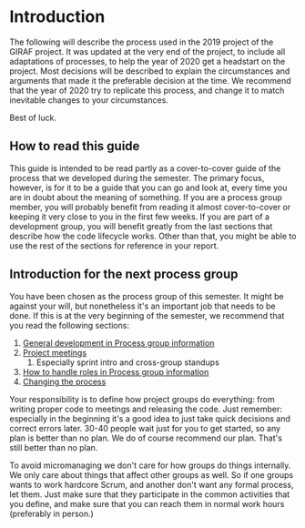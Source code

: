 # Introduction
The following will describe the process used in the 2019 project of the GIRAF project.
It was updated at the very end of the project, to include all adaptations of processes, to help the year of 2020 get a headstart on the project.
Most decisions will be described to explain the circumstances and arguments that made it the preferable decision at the time.
We recommend that the year of 2020 try to replicate this process, and change it to match inevitable changes to your circumstances.

Best of luck.

## How to read this guide
This guide is intended to be read partly as a cover-to-cover guide of the process that we developed during the semester.
The primary focus, however, is for it to be a guide that you can go and look at, every time you are in doubt about the meaning of something.
If you are a process group member, you will probably benefit from reading it almost cover-to-cover or keeping it very close to you in the first few weeks.
If you are part of a development group, you will benefit greatly from the last sections that describe how the code lifecycle works.
Other than that, you might be able to use the rest of the sections for reference in your report.

## Introduction for the next process group
You have been chosen as the process group of this semester. It might be against your will, but nonetheless it's an important job that needs to be done.
If this is at the very beginning of the semester, we recommend that you read the following sections:
1. [General development in Process group information](process_group_information.md#general-development)
2. [Project meetings](project_meetings.md#project-meetings)
   1. Especially sprint intro and cross-group standups
3. [How to handle roles in Process group information](process_group_information.md#how-to-handle-roles)
4. [Changing the process](changing_the_process.md)

Your responsibility is to define how project groups do everything: from writing proper code to meetings and releasing the code.
Just remember: especially in the beginning it's a good idea to just take quick decisions and correct errors later. 30-40 people wait just for you to get started, so any plan is better than no plan.
We do of course recommend our plan. That's still better than no plan.

To avoid micromanaging we don't care for how groups do things internally.
We only care about things that affect other groups as well.
So if one groups wants to work hardcore Scrum, and another don't want any formal process, let them.
Just make sure that they participate in the common activities that you define, and make sure that you can reach them in normal work hours (preferably in person.)
